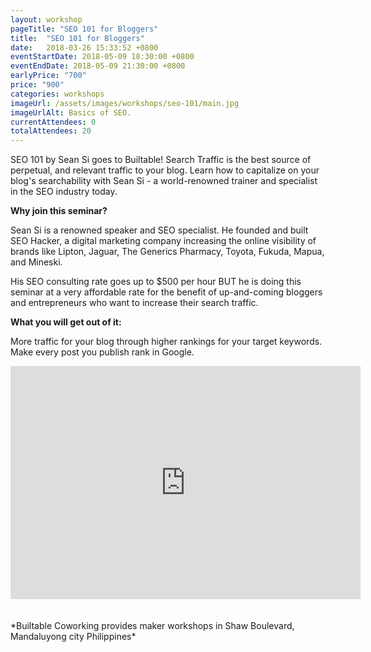 ```yaml
---
layout: workshop
pageTitle: "SEO 101 for Bloggers"
title:  "SEO 101 for Bloggers"
date:   2018-03-26 15:33:52 +0800
eventStartDate: 2018-05-09 18:30:00 +0800
eventEndDate: 2018-05-09 21:30:00 +0800
earlyPrice: "700"
price: "900"
categories: workshops
imageUrl: /assets/images/workshops/seo-101/main.jpg
imageUrlAlt: Basics of SEO.
currentAttendees: 0
totalAttendees: 20
---
```



SEO 101 by Sean Si goes to Builtable! Search Traffic is the best source of perpetual, and relevant traffic to your blog. Learn how to capitalize on your blog's searchability with Sean Si - a world-renowned trainer and specialist in the SEO industry today.

**Why join this seminar?**

Sean Si is a renowned speaker and SEO specialist. He founded and built SEO Hacker, a digital marketing company increasing the online visibility of brands like Lipton, Jaguar, The Generics Pharmacy, Toyota, Fukuda, Mapua, and Mineski.

His SEO consulting rate goes up to $500 per hour BUT he is doing this seminar at a very affordable rate for the benefit of up-and-coming bloggers and entrepreneurs who want to increase their search traffic.

**What you will get out of it:**

More traffic for your blog through higher rankings for your target keywords.
Make every post you publish rank in Google.


<iframe src="https://www.facebook.com/plugins/video.php?href=https%3A%2F%2Fwww.facebook.com%2Fspkpho%2Fvideos%2F516982338676055%2F&show_text=0&width=560" width="560" height="373" style="border:none;overflow:hidden" scrolling="no" frameborder="0" allowTransparency="true" allowFullScreen="true"></iframe>

<br>
<br>
<br>
*Builtable Coworking provides maker workshops in Shaw Boulevard, Mandaluyong city Philippines* 
